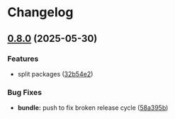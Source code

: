 # Changelog

## [0.8.0](https://github.com/omilli/hellajs/compare/@hellajs/router-v0.7.8...@hellajs/router-v0.8.0) (2025-05-30)


### Features

* split packages ([32b54e2](https://github.com/omilli/hellajs/commit/32b54e20939703b83a0359518acf2abe3b7a5a7e))


### Bug Fixes

* **bundle:** push to fix broken release cycle ([58a395b](https://github.com/omilli/hellajs/commit/58a395b6a3d06df6698060b9100d4c902c484208))
